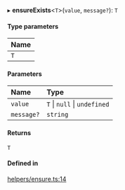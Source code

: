 ▸ **ensureExists**<`T`\>(`value`, `message?`): `T`

#### Type parameters

| Name |
| :------ |
| `T` |

#### Parameters

| Name | Type |
| :------ | :------ |
| `value` | `T` \| ``null`` \| `undefined` |
| `message?` | `string` |

#### Returns

`T`

#### Defined in

[helpers/ensure.ts:14](https://github.com/coda/packs-sdk/blob/main/helpers/ensure.ts#L14)
